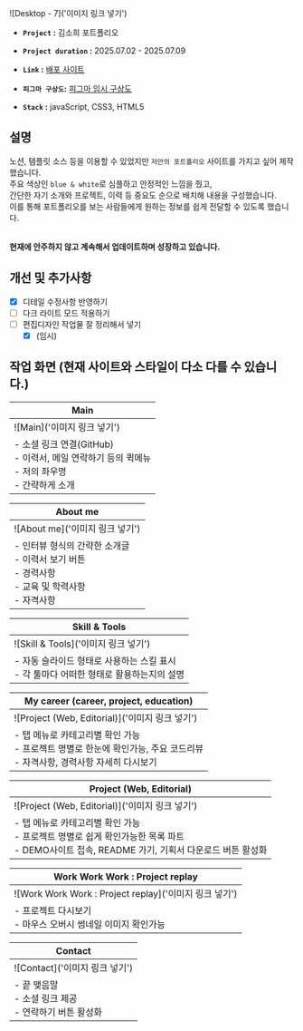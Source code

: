 ![Desktop - 7]('이미지 링크 넣기')

- **`Project` :** 김소희 포트폴리오 
- **`Project duration` :** 2025.07.02 - 2025.07.09
- **`Link` :** [배포 사이트](https://sohee-ux.github.io/sohee.web/)

- **`피그마 구상도`:** [피그마 임시 구상도](https://www.figma.com/design/B8inP5k4jFwjOYaiPWIpAN/%F0%9F%94%A5-%EA%B0%9C%EC%9D%B8-%ED%8F%AC%ED%8A%B8%ED%8F%B4%EB%A6%AC%EC%98%A4--Class-101?node-id=44-1268&t=Lf6bfEkP9ISgHola-1)
- **`Stack` :** javaScript, CSS3, HTML5

## 설명
노션, 템플릿 소스 등을 이용할 수 있었지만 `저만의 포트폴리오` 사이트를 가지고 싶어 제작했습니다.<br>
주요 색상인 `blue & white`로 심플하고 안정적인 느낌을 줬고,<br>
간단한 자기 소개와 프로젝트, 이력 등 중요도 순으로 배치해 내용을 구성했습니다.<br>
이를 통해 포트폴리오를 보는 사람들에게 원하는 정보를 쉽게 전달할 수 있도록 했습니다.<br><br>

**현재에 안주하지 않고 계속해서 업데이트하며 성장하고 있습니다.**


## 개선 및 추가사항
- [x] 디테일 수정사항 반영하기
- [ ] 다크 라이트 모드 적용하기
- [ ] 편집디자인 작업물 잘 정리해서 넣기
  - [x] (임시)

## 작업 화면 (현재 사이트와 스타일이 다소 다를 수 있습니다.)
|Main|
|------|
|![Main]('이미지 링크 넣기')|
|- 소셜 링크 연결(GitHub)<br>- 이력서, 메일 연락하기 등의 퀵메뉴<br>- 저의 좌우명<br>- 간략하게 소개|

|About me|
|------|
|![About me]('이미지 링크 넣기')|
|- 인터뷰 형식의 간략한 소개글<br>- 이력서 보기 버튼<br>- 경력사항<br>- 교육 및 학력사항<br>- 자격사항|

|Skill & Tools|
|------|
|![Skill & Tools]('이미지 링크 넣기')|
|- 자동 슬라이드 형태로 사용하는 스킬 표시<br>- 각 툴마다 어떠한 형태로 활용하는지의 설명|

|My career (career, project, education)|
|------|
|![Project (Web, Editorial)]('이미지 링크 넣기')|
|- 탭 메뉴로 카테고리별 확인 가능<br>- 프로젝트 명별로 한눈에 확인가능, 주요 코드리뷰<br>- 자격사항, 경력사항 자세히 다시보기|

|Project (Web, Editorial)|
|------|
|![Project (Web, Editorial)]('이미지 링크 넣기')|
|- 탭 메뉴로 카테고리별 확인 가능<br>- 프로젝트 명별로 쉽게 확인가능한 목록 파트<br>- DEMO사이트 접속, README 가기, 기획서 다운로드 버튼 활성화|

|Work Work Work : Project replay|
|------|
|![Work Work Work : Project replay]('이미지 링크 넣기')|
|- 프로젝트 다시보기<br>- 마우스 오버시 썸네일 이미지 확인가능|

|Contact|
|------|
|![Contact]('이미지 링크 넣기')|
|- 끝 맺음말<br>- 소셜 링크 제공<br>- 연락하기 버튼 활성화|


